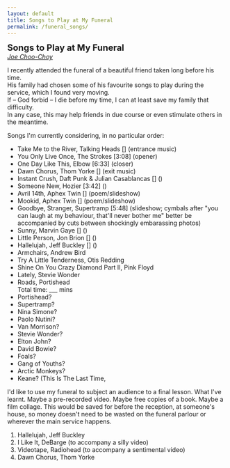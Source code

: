 ```yaml
---
layout: default
title: Songs to Play at My Funeral
permalink: /funeral_songs/
---
```


<span style="font-size:20px;font-weight:bold" class="lead mb-4">Songs to Play at My Funeral</span><br>
<span style="font-size:14px"><i><a href="https://jchooch.github.io/"> Joe Choo-Choy </a></i></span>

<span style="font-size:14px">
I recently attended the funeral of a beautiful friend taken long before his time.<br>
His family had chosen some of his favourite songs to play during the service, which I found very moving.<br>
If – God forbid – I die before my time, I can at least save my family that difficulty.<br>
In any case, this may help friends in due course or even stimulate others in the meantime.<br>
</span>

Songs I'm currently considering, in no particular order:
<ul>
	<li>Take Me to the River, Talking Heads [] (entrance music)</li>
	<li>You Only Live Once, The Strokes [3:08] (opener)</li>
	<li>One Day Like This, Elbow [6:33] (closer)</li>
	<li>Dawn Chorus, Thom Yorke [] (exit music)</li>
	<li>Instant Crush, Daft Punk & Julian Casablancas [] ()</li>
	<li>Someone New, Hozier [3:42] ()</li>
	<li>Avril 14th, Aphex Twin [] (poem/slideshow)</li>
	<li>Mookid, Aphex Twin [] (poem/slideshow)</li>
	<li>Goodbye, Stranger, Supertramp [5:48] (slideshow; cymbals after "you can laugh at my behaviour, that'll never bother me" better be accompanied by cuts between shockingly embarassing photos)</li>
	<li>Sunny, Marvin Gaye [] ()</li>
	<li>Little Person, Jon Brion [] ()</li>
	<li>Hallelujah, Jeff Buckley [] ()</li>
	<li>Armchairs, Andrew Bird</li>
	<li>Try A Little Tenderness, Otis Redding</li>
	<li>Shine On You Crazy Diamond Part II, Pink Floyd</li>
	<li>Lately, Stevie Wonder</li>
	<li>Roads, Portishead</li>
	Total time: ___ mins
	<li>Portishead?</li>
	<li>Supertramp?</li>
	<li>Nina Simone?</li>
	<li>Paolo Nutini?</li>
	<li>Van Morrison?</li>
	<li>Stevie Wonder?</li>
	<li>Elton John?</li>
	<li>David Bowie?</li>
	<li>Foals?</li>
	<li>Gang of Youths?</li>
	<li>Arctic Monkeys?</li>
	<li>Keane? (This Is The Last Time, </li>
</ul>

I'd like to use my funeral to subject an audience to a final lesson. What I've learnt. Maybe a pre-recorded video. Maybe free copies of a book. Maybe a film collage. This would be saved for before the reception, at someone's house, so money doesn't need to be wasted on the funeral parlour or wherever the main service happens.

<ol style="font-size:14px">
	<li>Hallelujah, Jeff Buckley</li>
	<li>I Like It, DeBarge (to accompany a silly video)</li>
	<li>Videotape, Radiohead (to accompany a sentimental video)</li>
	<li>Dawn Chorus, Thom Yorke</li>
</ol>
